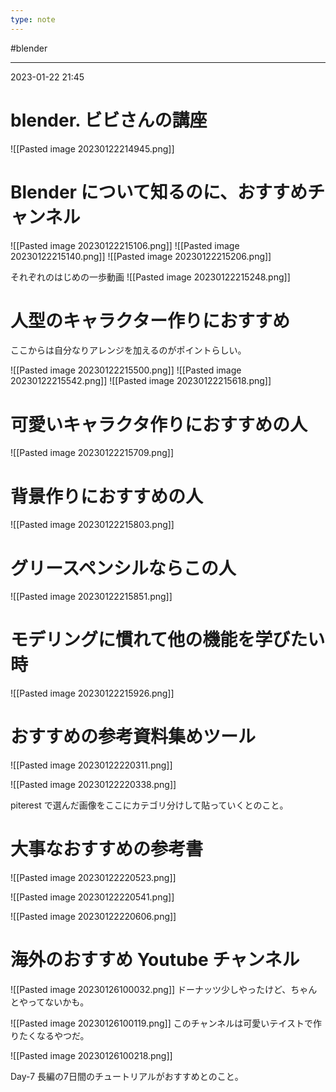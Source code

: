 ```yaml
---
type: note
---
```


#blender 

---
2023-01-22  21:45

# blender. ビビさんの講座

![[Pasted image 20230122214945.png]]

# Blender について知るのに、おすすめチャンネル
![[Pasted image 20230122215106.png]]
![[Pasted image 20230122215140.png]]
![[Pasted image 20230122215206.png]]

それぞれのはじめの一歩動画
![[Pasted image 20230122215248.png]]


# 人型のキャラクター作りにおすすめ

ここからは自分なりアレンジを加えるのがポイントらしい。

![[Pasted image 20230122215500.png]]
![[Pasted image 20230122215542.png]]
![[Pasted image 20230122215618.png]]

# 可愛いキャラクタ作りにおすすめの人
![[Pasted image 20230122215709.png]]

# 背景作りにおすすめの人
![[Pasted image 20230122215803.png]]

# グリースペンシルならこの人
![[Pasted image 20230122215851.png]]

# モデリングに慣れて他の機能を学びたい時
![[Pasted image 20230122215926.png]]


# おすすめの参考資料集めツール
![[Pasted image 20230122220311.png]]

![[Pasted image 20230122220338.png]]

piterest で選んだ画像をここにカテゴリ分けして貼っていくとのこと。

# 大事なおすすめの参考書

![[Pasted image 20230122220523.png]]

![[Pasted image 20230122220541.png]]

![[Pasted image 20230122220606.png]]

# 海外のおすすめ Youtube チャンネル

![[Pasted image 20230126100032.png]]
ドーナッツ少しやったけど、ちゃんとやってないかも。

![[Pasted image 20230126100119.png]]
このチャンネルは可愛いテイストで作りたくなるやつだ。

![[Pasted image 20230126100218.png]]

Day-7 長編の7日間のチュートリアルがおすすめとのこと。


